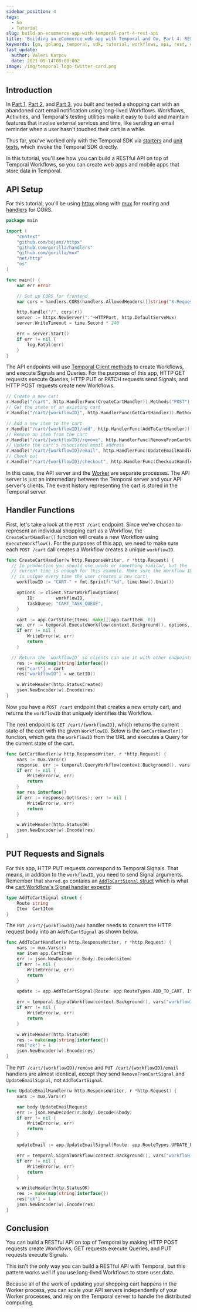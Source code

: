 ```yaml
---
sidebar_position: 4
tags:
  - Go
  - Tutorial
slug: build-an-ecommerce-app-with-temporal-part-4-rest-api
title: 'Building an eCommerce web app with Temporal and Go, Part 4: REST API'
keywords: [go, golang, temporal, sdk, tutorial, workflows, api, rest, ecommerce]
last_update:
  author: Valeri Karpov
  date: 2021-09-14T00:00:00Z
image: /img/temporal-logo-twitter-card.png
---
```


## Introduction

In [Part 1](./part1.md), [Part 2](./part2.md), and [Part 3](./part3.md), you built and tested a shopping cart with an abandoned cart email notification using long-lived Workflows.
Workflows, Activities, and Temporal's testing utilities make it easy to build and maintain features that involve external services and time, like sending an email reminder when a user hasn't touched their cart in a while.

Thus far, you've worked only with the Temporal SDK via [starters](/docs/getting_started/go/hello_world_in_go/index.md#workflow-starter) and [unit tests](https://docs.temporal.io/go/how-to-test-workflow-definitions-in-go), which invoke the Temporal SDK directly.

In this tutorial, you'll see how you can build a RESTful API on top of Temporal Workflows, so you can create web apps and mobile apps that store data in Temporal.

## API Setup

For this tutorial, you'll be using [httpx](https://github.com/bojanz/httpx) along with [mux](https://github.com/gorilla/mux) for routing and [handlers](https://github.com/gorilla/handlers) for CORS.

```go
package main

import (
	"context"
	"github.com/bojanz/httpx"
	"github.com/gorilla/handlers"
	"github.com/gorilla/mux"
	"net/http"
	"os"
)

func main() {
	var err error

	// Set up CORS for frontend
	var cors = handlers.CORS(handlers.AllowedHeaders([]string{"X-Requested-With", "Content-Type", "Authorization"}), handlers.AllowedMethods([]string{"GET", "POST", "PUT", "HEAD", "OPTIONS"}), handlers.AllowedOrigins([]string{"*"}))

	http.Handle("/", cors(r))
	server := httpx.NewServer(":"+HTTPPort, http.DefaultServeMux)
	server.WriteTimeout = time.Second * 240

	err = server.Start()
	if err != nil {
		log.Fatal(err)
	}
}
```

The API endpoints will use [Temporal Client methods](https://docs.temporal.io/go/workflows#how-to-start-a-workflow) to create Workflows, and execute Signals and Queries.
For the purposes of this app, HTTP GET requests execute Queries, HTTP PUT or PATCH requests send Signals, and HTTP POST requests create new Workflows.

```go
// Create a new cart
r.Handle("/cart", http.HandlerFunc(CreateCartHandler)).Methods("POST")
// Get the state of an existing cart
r.Handle("/cart/{workflowID}", http.HandlerFunc(GetCartHandler)).Methods("GET")

// Add a new item to the cart
r.Handle("/cart/{workflowID}/add", http.HandlerFunc(AddToCartHandler)).Methods("PUT")
// Remove an item from the cart
r.Handle("/cart/{workflowID}/remove", http.HandlerFunc(RemoveFromCartHandler)).Methods("PUT")
// Update the cart's associated email address
r.Handle("/cart/{workflowID}/email", http.HandlerFunc(UpdateEmailHandler)).Methods("PUT")
// Check out
r.Handle("/cart/{workflowID}/checkout", http.HandlerFunc(CheckoutHandler)).Methods("PUT")
```

In this case, the API server and the [Worker](https://docs.temporal.io/concepts/what-is-a-worker) are separate processes.
The API server is just an intermediary between the Temporal server and your API server's clients.
The event history representing the cart is stored in the Temporal server.

## Handler Functions

First, let's take a look at the `POST /cart` endpoint. Since we've chosen to represent an individual shopping cart as a Workflow, the `CreateCartHandler()` function will create a new Workflow using `ExecuteWorkflow()`.
For the purposes of this app, we need to make sure each `POST /cart` call creates a Workflow creates a unique `workflowID`.

```go
func CreateCartHandler(w http.ResponseWriter, r *http.Request) {
  // In production you should use uuids or something similar, but the
  // current time is enough for this example. Make sure the Workflow ID
  // is unique every time the user creates a new cart!
	workflowID := "CART-" + fmt.Sprintf("%d", time.Now().Unix())

	options := client.StartWorkflowOptions{
		ID:        workflowID,
		TaskQueue: "CART_TASK_QUEUE",
	}

	cart := app.CartState{Items: make([]app.CartItem, 0)}
	we, err := temporal.ExecuteWorkflow(context.Background(), options, app.CartWorkflow, cart)
	if err != nil {
		WriteError(w, err)
		return
	}

  // Return the `workflowID` so clients can use it with other endpoints
	res := make(map[string]interface{})
	res["cart"] = cart
	res["workflowID"] = we.GetID()

	w.WriteHeader(http.StatusCreated)
	json.NewEncoder(w).Encode(res)
}
```

Now you have a `POST /cart` endpoint that creates a new empty cart, and returns the `workflowID` that uniquely identifies this Workflow.

The next endpoint is `GET /cart/{workflowID}`, which returns the current state of the cart with the given `WorkflowID`.
Below is the `GetCartHandler()` function, which gets the `workflowID` from the URL and executes a Query for the current state of the cart.

```go
func GetCartHandler(w http.ResponseWriter, r *http.Request) {
	vars := mux.Vars(r)
	response, err := temporal.QueryWorkflow(context.Background(), vars["workflowID"], "", "getCart")
	if err != nil {
		WriteError(w, err)
		return
	}
	var res interface{}
	if err := response.Get(&res); err != nil {
		WriteError(w, err)
		return
	}

	w.WriteHeader(http.StatusOK)
	json.NewEncoder(w).Encode(res)
}
```

## PUT Requests and Signals

For this app, HTTP PUT requests correspond to Temporal Signals.
That means, in addition to the `workflowID`, you need to send Signal arguments.
Remember that `shared.go` contains an [`AddToCartSignal` struct](https://github.com/temporalio/temporal-ecommerce/blob/5c4e0142e3571398d972c80b3fa7cdbe7a5db42b/shared.go#L64-L67) which is what the [cart Workflow's Signal handler expects](https://github.com/temporalio/temporal-ecommerce/blob/5c4e0142e3571398d972c80b3fa7cdbe7a5db42b/workflow.go#L52-L71):

```go
type AddToCartSignal struct {
	Route string
	Item  CartItem
}
```

The `PUT /cart/{workflowID}/add` handler needs to convert the HTTP request body into an `AddToCartSignal` as shown below.

```go
func AddToCartHandler(w http.ResponseWriter, r *http.Request) {
	vars := mux.Vars(r)
	var item app.CartItem
	err := json.NewDecoder(r.Body).Decode(&item)
	if err != nil {
		WriteError(w, err)
		return
	}

	update := app.AddToCartSignal{Route: app.RouteTypes.ADD_TO_CART, Item: item}

	err = temporal.SignalWorkflow(context.Background(), vars["workflowID"], "", "ADD_TO_CART_CHANNEL", update)
	if err != nil {
		WriteError(w, err)
		return
	}

	w.WriteHeader(http.StatusOK)
	res := make(map[string]interface{})
	res["ok"] = 1
	json.NewEncoder(w).Encode(res)
}
```

The `PUT /cart/{workflowID}/remove` and `PUT /cart/{workflowID}/email` handlers are almost identical, except they send `RemoveFromCartSignal` and `UpdateEmailSignal`, not `AddToCartSignal`.

```go
func UpdateEmailHandler(w http.ResponseWriter, r *http.Request) {
	vars := mux.Vars(r)

	var body UpdateEmailRequest
	err := json.NewDecoder(r.Body).Decode(&body)
	if err != nil {
		WriteError(w, err)
		return
	}

	updateEmail := app.UpdateEmailSignal{Route: app.RouteTypes.UPDATE_EMAIL, Email: body.Email}

	err = temporal.SignalWorkflow(context.Background(), vars["workflowID"], "", "UPDATE_CART_CHANNEL", updateEmail)
	if err != nil {
		WriteError(w, err)
		return
	}

	w.WriteHeader(http.StatusOK)
	res := make(map[string]interface{})
	res["ok"] = 1
	json.NewEncoder(w).Encode(res)
}
```

## Conclusion

You can build a RESTful API on top of Temporal by making HTTP POST requests create Workflows, GET requests execute Queries, and PUT requests execute Signals.

This isn't the only way you can build a RESTful API with Temporal, but this pattern works well if you use long-lived Workflows to store user data.

Because all of the work of updating your shopping cart happens in the Worker process, you can scale your API servers independently of your Worker processes, and rely on the Temporal server to handle the distributed computing.

